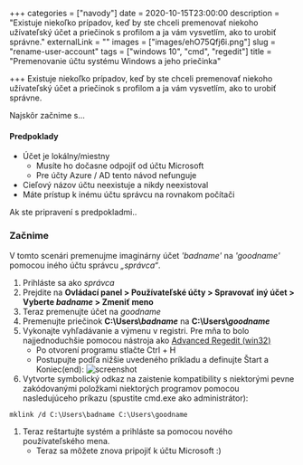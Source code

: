 +++
categories = ["navody"]
date = 2020-10-15T23:00:00
description = "Existuje niekoľko prípadov, keď by ste chceli premenovať niekoho užívateľský účet a priečinok s profilom a ja vám vysvetlím, ako to urobiť správne."
externalLink = ""
images = ["images/ehO75Qfj6i.png"]
slug = "rename-user-account"
tags = ["windows 10", "cmd", "regedit"]
title = "Premenovanie účtu systému Windows a jeho priečinka"

+++
Existuje niekoľko prípadov, keď by ste chceli premenovať niekoho užívateľský účet a priečinok s profilom a ja vám vysvetlím, ako to urobiť správne.

Najskôr začnime s...

#### Predpoklady

* Účet je lokálny/miestny
  * Musíte ho dočasne odpojiť od účtu Microsoft
  * Pre účty Azure / AD tento návod nefunguje
* Cieľový názov účtu neexistuje a nikdy neexistoval
* Máte prístup k inému účtu správcu na rovnakom počítači

Ak ste pripravení s predpokladmi..

### Začnime

V tomto scenári premenujme imaginárny účet _'badname'_ na _'goodname'_ pomocou iného účtu správcu _„správca“_.

1. Prihláste sa ako _správca_
2. Prejdite na **Ovládací panel > Používateľské účty > Spravovať iný účet > Vyberte _badname_ > Zmeniť meno**
3. Teraz premenujte účet na _goodname_
4. Premenujte priečinok **C:\\Users\\_badname_** na **C:\\Users\\_goodname_**
5. Vykonajte vyhľadávanie a výmenu v registri. Pre mňa to bolo najjednoduchšie pomocou nástroja ako [Advanced Regedit (win32)](https://sourceforge.net/projects/regedt33/)
   * Po otvorení programu stlačte Ctrl + H
   * Postupujte podľa nižšie uvedeného príkladu a definujte Štart a Koniec(end):
     ![screenshot](images/RqBv1kATBR.png)
6. Vytvorte symbolický odkaz na zaistenie kompatibility s niektorými pevne zakódovanými položkami niektorých programov pomocou nasledujúceho príkazu (spustite cmd.exe ako administrátor):

```batch
mklink /d C:\Users\badname C:\Users\goodname
```

1. Teraz reštartujte systém a prihláste sa pomocou nového používateľského mena.
   * Teraz sa môžete znova pripojiť k účtu Microsoft :)